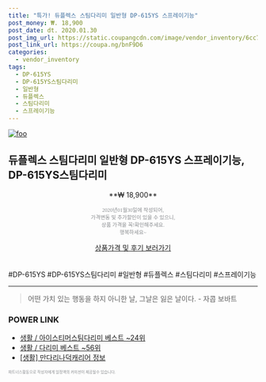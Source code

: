 ```yaml
--- 
title: "특가! 듀플렉스 스팀다리미 일반형 DP-615YS 스프레이기능" 
post_money: ₩. 18,900 
post_date: dt. 2020.01.30 
post_img_url: https://static.coupangcdn.com/image/vendor_inventory/6cc7/259ce6c62cb4ffbd22d8a47b0608787f2ea28eac48ce3f15897c9d71bd15.jpg 
post_link_url: https://coupa.ng/bnF9D6 
categories: 
  - vendor_inventory 
tags: 
  - DP-615YS 
  - DP-615YS스팀다리미 
  - 일반형 
  - 듀플렉스 
  - 스팀다리미 
  - 스프레이기능 
--- 
```

[![foo](https://static.coupangcdn.com/image/vendor_inventory/6cc7/259ce6c62cb4ffbd22d8a47b0608787f2ea28eac48ce3f15897c9d71bd15.jpg)](https://coupa.ng/bnF9D6) 

## 듀플렉스 스팀다리미 일반형 DP-615YS 스프레이기능, DP-615YS스팀다리미 
<p style="text-align: center;">**₩ 18,900**</p> 
<p style="text-align: center;"><span style="color: #898c8f; font-family: Georgia,Times,serif; font-size: 0.75em;">2020년01월30일에 작성되어, <br>가격변동 및 추가할인이 있을 수 있으니,<br> 상품 가격을 꼭!확인해주세요.<br>행복하세요~</span> 
</p>	 
<div markdown="0" style="text-align: center;"><a href="https://coupa.ng/bnF9D6" class="btn btn--success">상품가격 및 후기 보러가기</a></div> 
<br><br> 
  #DP-615YS #DP-615YS스팀다리미 #일반형 #듀플렉스 #스팀다리미 #스프레이기능 
<hr> 

> 어떤 가치 있는 행동을 하지 아니한 날, 그날은 잃은 날이다. - 자콥 보바트 


### POWER LINK

* <a href="https://blog.naver.com/santokki14/221776591025" target="_blank">생활 / 아이스티머스팀다리미 베스트 ~24위</a>
* <a href="https://blog.naver.com/santokki14/221789588332" target="_blank">생활 / 다리미 베스트 ~56위</a>
* <a href="https://blog.naver.com/fasyy4321/221759981255" target="_blank"> [생활] 만다리나덕캐리어 정보 </a>

<span style="color: #898c8f; font-family: Georgia,Times,serif; font-size: 0.55em;">파트너스활동으로 작성자에게 일정액의 커미션이 제공될수 있습니다.</span> 
